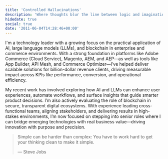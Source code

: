 ```yaml
---
title: 'Controlled Hallucinations'
description: 'Where thoughts blur the line between logic and imagination...'
hidedate: true
social: true
date: '2011-06-04T14:28:46+00:00'
---
```


I'm a technology leader with a growing focus on the practical application of AI, large language models (LLMs), and blockchain in enterprise and commerce environments. With a strong foundation in platforms like Adobe Commerce (Cloud Service), Magento, AEM, and AEP—as well as tools like App Builder, API Mesh, and Commerce Optimizer—I’ve helped deliver scalable solutions for billion-dollar revenue clients, driving measurable impact across KPIs like performance, conversion, and operational efficiency.

My recent work has involved exploring how AI and LLMs can enhance user experiences, automate workflows, and surface insights that guide smarter product decisions. I’m also actively evaluating the role of blockchain in secure, transparent digital ecosystems. With experience leading cross-functional teams, aligning stakeholders, and delivering results in high-stakes environments, I’m now focused on stepping into senior roles where I can bridge emerging technologies with real business value—driving innovation with purpose and precision.


> Simple can be harder than complex: You have to work hard to get your thinking clean to make it simple.
>
> — Steve Jobs

